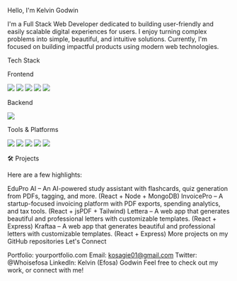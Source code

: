 Hello, I'm Kelvin Godwin

I'm a Full Stack Web Developer dedicated to building user-friendly and easily scalable digital experiences for users.
I enjoy turning complex problems into simple, beautiful, and intuitive solutions.
Currently, I'm focused on building impactful products using modern web technologies.

Tech Stack

Frontend

<p>  <img src="https://img.shields.io/badge/HTML5-E34F26?style=for-the-badge&logo=html5&logoColor=white" />
  <img src="https://img.shields.io/badge/CSS3-1572B6?style=for-the-badge&logo=css3&logoColor=white" />
  <img src="https://img.shields.io/badge/JavaScript-F7DF1E?style=for-the-badge&logo=javascript&logoColor=black" />
  <img src="https://img.shields.io/badge/Tailwind_CSS-38B2AC?style=for-the-badge&logo=tailwind-css&logoColor=white" />
  <img src="https://img.shields.io/badge/TypeScript-3178C6?style=for-the-badge&logo=typescript&logoColor=white" /> </p>
Backend

<p> 
  <img src="https://img.shields.io/badge/Go-00ADD8?style=for-the-badge&logo=go&logoColor=white" />
</p>
Tools & Platforms

<p> <img src="https://img.shields.io/badge/NPM-CB3837?style=for-the-badge&logo=npm&logoColor=white" /> <img src="https://img.shields.io/badge/Yarn-2C8EBB?style=for-the-badge&logo=yarn&logoColor=white" /> <img src="https://img.shields.io/badge/VS_Code-007ACC?style=for-the-badge&logo=visual-studio-code&logoColor=white" /> <img src="https://img.shields.io/badge/Chrome_DevTools-4285F4?style=for-the-badge&logo=google-chrome&logoColor=white" /> <img src="https://img.shields.io/badge/jsPDF-ff7f50?style=for-the-badge&logo=javascript&logoColor=white" /> </p>
🛠️ Projects

Here are a few highlights:

EduPro AI – An AI-powered study assistant with flashcards, quiz generation from PDFs, tagging, and more. (React + Node + MongoDB)
InvoicePro – A startup-focused invoicing platform with PDF exports, spending analytics, and tax tools. (React + jsPDF + Tailwind)
Lettera – A web app that generates beautiful and professional letters with customizable templates. (React + Express)
Kraftaa – A web app that generates beautiful and professional letters with customizable templates. (React + Express)
More projects on my GitHub repositories
Let's Connect

Portfolio: yourportfolio.com
Email: kosagie01@gmail.com
Twitter: @Whoisefosa
LinkedIn: Kelvin (Efosa) Godwin
Feel free to check out my work, or connect with me!

